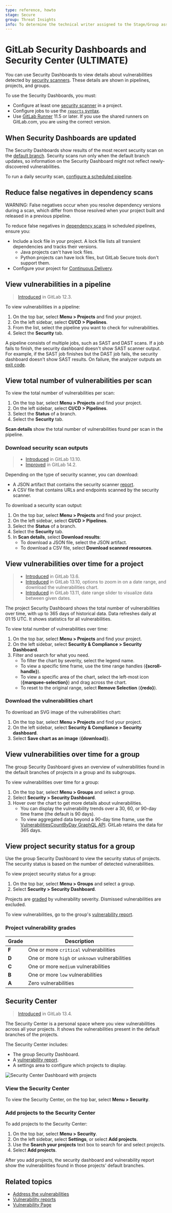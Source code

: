 ```yaml
---
type: reference, howto
stage: Secure
group: Threat Insights
info: To determine the technical writer assigned to the Stage/Group associated with this page, see https://about.gitlab.com/handbook/engineering/ux/technical-writing/#assignments
---
```


# GitLab Security Dashboards and Security Center **(ULTIMATE)**

You can use Security Dashboards to view details about vulnerabilities
detected by [security scanners](../index.md#security-scanning-tools).
These details are shown in pipelines, projects, and groups.

To use the Security Dashboards, you must:

- Configure at least one [security scanner](../index.md#security-scanning-tools) in a project.
- Configure jobs to use the [`reports` syntax](../../../ci/yaml/index.md#artifactsreports).
- Use [GitLab Runner](https://docs.gitlab.com/runner/) 11.5 or later. If you use the
  shared runners on GitLab.com, you are using the correct version.

## When Security Dashboards are updated

The Security Dashboards show results of the most recent security scan on the
[default branch](../../project/repository/branches/default.md).
Security scans run only when the default branch updates, so
information on the Security Dashboard might not reflect newly-discovered vulnerabilities.

To run a daily security scan,
[configure a scheduled pipeline](../../../ci/pipelines/schedules.md).

## Reduce false negatives in dependency scans

WARNING:
False negatives occur when you resolve dependency versions during a scan, which differ from those
resolved when your project built and released in a previous pipeline.

To reduce false negatives in [dependency scans](../../../user/application_security/dependency_scanning/index.md) in scheduled pipelines, ensure you:

- Include a lock file in your project. A lock file lists all transient dependencies and tracks their versions.
  - Java projects can't have lock files.
  - Python projects can have lock files, but GitLab Secure tools don't support them.
- Configure your project for [Continuous Delivery](../../../ci/introduction/index.md).

## View vulnerabilities in a pipeline

> [Introduced](https://gitlab.com/gitlab-org/gitlab/-/issues/13496) in GitLab 12.3.

To view vulnerabilities in a pipeline:

1. On the top bar, select **Menu > Projects** and find your project.
1. On the left sidebar, select **CI/CD > Pipelines**.
1. From the list, select the pipeline you want to check for vulnerabilities.
1. Select the **Security** tab.

A pipeline consists of multiple jobs, such as SAST and DAST scans. If a job fails to finish,
the security dashboard doesn't show SAST scanner output. For example, if the SAST
job finishes but the DAST job fails, the security dashboard doesn't show SAST results. On failure,
the analyzer outputs an [exit code](../../../development/integrations/secure.md#exit-code).

## View total number of vulnerabilities per scan

To view the total number of vulnerabilities per scan:

1. On the top bar, select **Menu > Projects** and find your project.
1. On the left sidebar, select **CI/CD > Pipelines**.
1. Select the **Status** of a branch.
1. Select the **Security** tab.

**Scan details** show the total number of vulnerabilities found per scan in the pipeline.

### Download security scan outputs

> - [Introduced](https://gitlab.com/groups/gitlab-org/-/epics/3728) in GitLab 13.10.
> - [Improved](https://gitlab.com/gitlab-org/gitlab/-/issues/333660) in GitLab 14.2.

Depending on the type of security scanner, you can download:

- A JSON artifact that contains the security scanner [report]('https://docs.gitlab.com/ee/development/integrations/secure.html#report').
- A CSV file that contains URLs and endpoints scanned by the security scanner.

To download a security scan output:

1. On the top bar, select **Menu > Projects** and find your project.
1. On the left sidebar, select **CI/CD > Pipelines**.
1. Select the **Status** of a branch.
1. Select the **Security** tab.
1. In **Scan details**, select **Download results**:
   - To download a JSON file, select the JSON artifact.
   - To download a CSV file, select **Download scanned resources**.

## View vulnerabilities over time for a project

> - [Introduced](https://gitlab.com/gitlab-org/gitlab/-/issues/235558) in GitLab 13.6.
> - [Introduced](https://gitlab.com/gitlab-org/gitlab/-/issues/285476) in GitLab 13.10, options to zoom in on a date range, and download the vulnerabilities chart.
> - [Introduced](https://gitlab.com/gitlab-org/gitlab/-/issues/285477) in GitLab 13.11, date range slider to visualize data between given dates.

The project Security Dashboard shows the total number of vulnerabilities
over time, with up to 365 days of historical data. Data refreshes daily at 01:15 UTC.
It shows statistics for all vulnerabilities.

To view total number of vulnerabilities over time:

1. On the top bar, select **Menu > Projects** and find your project.
1. On the left sidebar, select **Security & Compliance > Security Dashboard**.
1. Filter and search for what you need.
   - To filter the chart by severity, select the legend name.
   - To view a specific time frame, use the time range handles (**{scroll-handle}**).
   - To view a specific area of the chart, select the left-most icon (**{marquee-selection}**) and drag
     across the chart.
   - To reset to the original range, select **Remove Selection** (**{redo}**).

### Download the vulnerabilities chart

To download an SVG image of the vulnerabilities chart:

1. On the top bar, select **Menu > Projects** and find your project.
1. On the left sidebar, select **Security & Compliance > Security dashboard**.
1. Select **Save chart as an image** (**{download}**).

## View vulnerabilities over time for a group

The group Security Dashboard gives an overview of vulnerabilities found in the default
branches of projects in a group and its subgroups.

To view vulnerabilities over time for a group:

1. On the top bar, select **Menu > Groups** and select a group.
1. Select **Security > Security Dashboard**.
1. Hover over the chart to get more details about vulnerabilities.
   - You can display the vulnerability trends over a 30, 60, or 90-day time frame (the default is 90 days).
   - To view aggregated data beyond a 90-day time frame, use the
     [VulnerabilitiesCountByDay GraphQL API](../../../api/graphql/reference/index.md#vulnerabilitiescountbyday).
     GitLab retains the data for 365 days.

## View project security status for a group

Use the group Security Dashboard to view the security status of projects. The security status is based
on the number of detected vulnerabilities.

To view project security status for a group:

1. On the top bar, select **Menu > Groups** and select a group.
1. Select **Security > Security Dashboard**.

Projects are [graded](#project-vulnerability-grades) by vulnerability severity. Dismissed vulnerabilities are excluded.

To view vulnerabilities, go to the group's [vulnerability report](../vulnerability_report/index.md).

### Project vulnerability grades

| Grade | Description |
| --- | --- |
| **F** | One or more `critical` vulnerabilities |
| **D** | One or more `high` or `unknown` vulnerabilities |
| **C** | One or more `medium` vulnerabilities |
| **B** | One or more `low` vulnerabilities |
| **A** | Zero vulnerabilities |

## Security Center

> [Introduced](https://gitlab.com/groups/gitlab-org/-/epics/3426) in GitLab 13.4.

The Security Center is a personal space where you view vulnerabilities across all your projects. It
shows the vulnerabilities present in the default branches of the projects.

The Security Center includes:

- The group Security Dashboard.
- A [vulnerability report](../vulnerability_report/index.md).
- A settings area to configure which projects to display.

![Security Center Dashboard with projects](img/security_center_dashboard_v13_4.png)

### View the Security Center

To view the Security Center, on the top bar, select **Menu > Security**.

### Add projects to the Security Center

To add projects to the Security Center:

1. On the top bar, select **Menu > Security**.
1. On the left sidebar, select **Settings**, or select **Add projects**.
1. Use the **Search your projects** text box to search for and select projects.
1. Select **Add projects**.

After you add projects, the security dashboard and vulnerability report show the vulnerabilities
found in those projects' default branches.

<!-- ## Troubleshooting

Include any troubleshooting steps that you can foresee. If you know beforehand what issues
one might have when setting this up, or when something is changed, or on upgrading, it's
important to describe those, too. Think of things that may go wrong and include them here.
This is important to minimize requests for support, and to avoid doc comments with
questions that you know someone might ask.

Each scenario can be a third-level heading, e.g. `### Getting error message X`.
If you have none to add when creating a doc, leave this section in place
but commented out to help encourage others to add to it in the future. -->

## Related topics

- [Address the vulnerabilities](../vulnerabilities/index.md)
- [Vulnerability reports](../vulnerability_report/index.md)
- [Vulnerability Page](../vulnerabilities/index.md)
